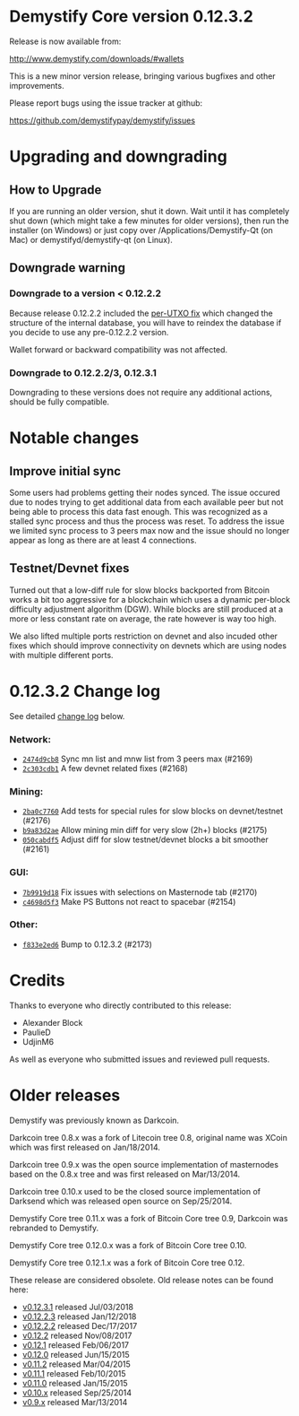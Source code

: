 Demystify Core version 0.12.3.2
==========================

Release is now available from:

  <http://www.demystify.com/downloads/#wallets>

This is a new minor version release, bringing various bugfixes and other
improvements.

Please report bugs using the issue tracker at github:

  <https://github.com/demystifypay/demystify/issues>


Upgrading and downgrading
=========================

How to Upgrade
--------------

If you are running an older version, shut it down. Wait until it has completely
shut down (which might take a few minutes for older versions), then run the
installer (on Windows) or just copy over /Applications/Demystify-Qt (on Mac) or
demystifyd/demystify-qt (on Linux).

Downgrade warning
-----------------

### Downgrade to a version < 0.12.2.2

Because release 0.12.2.2 included the [per-UTXO fix](release-notes/demystify/release-notes-0.12.2.2.md#per-utxo-fix)
which changed the structure of the internal database, you will have to reindex
the database if you decide to use any pre-0.12.2.2 version.

Wallet forward or backward compatibility was not affected.

### Downgrade to 0.12.2.2/3, 0.12.3.1

Downgrading to these versions does not require any additional actions, should be
fully compatible.


Notable changes
===============

Improve initial sync
--------------------

Some users had problems getting their nodes synced. The issue occured due to nodes trying to
get additional data from each available peer but not being able to process this data fast enough.
This was recognized as a stalled sync process and thus the process was reset. To address the issue
we limited sync process to 3 peers max now and the issue should no longer appear as long as there
are at least 4 connections.

Testnet/Devnet fixes
--------------------

Turned out that a low-diff rule for slow blocks backported from Bitcoin works a bit too aggressive for
a blockchain which uses a dynamic per-block difficulty adjustment algorithm (DGW). While blocks are still
produced at a more or less constant rate on average, the rate however is way too high.

We also lifted multiple ports restriction on devnet and also incuded other fixes which should improve
connectivity on devnets which are using nodes with multiple different ports.


0.12.3.2 Change log
===================

See detailed [change log](https://github.com/demystifypay/demystify.compare/v0.12.3.1...demystifypay:v0.12.3.2) below.

### Network:
- [`2474d9cb8`](https://github.com/demystifypay/demystify.commit/2474d9cb8) Sync mn list and mnw list from 3 peers max (#2169)
- [`2c303cdb1`](https://github.com/demystifypay/demystify.commit/2c303cdb1) A few devnet related fixes (#2168)

### Mining:
- [`2ba0c7760`](https://github.com/demystifypay/demystify.commit/2ba0c7760) Add tests for special rules for slow blocks on devnet/testnet (#2176)
- [`b9a83d2ae`](https://github.com/demystifypay/demystify.commit/b9a83d2ae) Allow mining min diff for very slow (2h+) blocks (#2175)
- [`050cabdf5`](https://github.com/demystifypay/demystify.commit/050cabdf5) Adjust diff for slow testnet/devnet blocks a bit smoother (#2161)

### GUI:
- [`7b9919d18`](https://github.com/demystifypay/demystify.commit/7b9919d18) Fix issues with selections on Masternode tab (#2170)
- [`c4698d5f3`](https://github.com/demystifypay/demystify.commit/c4698d5f3) Make PS Buttons not react to spacebar (#2154)

### Other:
- [`f833e2ed6`](https://github.com/demystifypay/demystify.commit/f833e2ed6) Bump to 0.12.3.2 (#2173)


Credits
=======

Thanks to everyone who directly contributed to this release:

- Alexander Block
- PaulieD
- UdjinM6

As well as everyone who submitted issues and reviewed pull requests.


Older releases
==============

Demystify was previously known as Darkcoin.

Darkcoin tree 0.8.x was a fork of Litecoin tree 0.8, original name was XCoin
which was first released on Jan/18/2014.

Darkcoin tree 0.9.x was the open source implementation of masternodes based on
the 0.8.x tree and was first released on Mar/13/2014.

Darkcoin tree 0.10.x used to be the closed source implementation of Darksend
which was released open source on Sep/25/2014.

Demystify Core tree 0.11.x was a fork of Bitcoin Core tree 0.9,
Darkcoin was rebranded to Demystify.

Demystify Core tree 0.12.0.x was a fork of Bitcoin Core tree 0.10.

Demystify Core tree 0.12.1.x was a fork of Bitcoin Core tree 0.12.

These release are considered obsolete. Old release notes can be found here:

- [v0.12.3.1](https://github.com/demystifypay/demystify/blob/master/doc/release-notes/demystify/release-notes-0.12.3.1.md) released Jul/03/2018
- [v0.12.2.3](https://github.com/demystifypay/demystify/blob/master/doc/release-notes/demystify/release-notes-0.12.2.3.md) released Jan/12/2018
- [v0.12.2.2](https://github.com/demystifypay/demystify/blob/master/doc/release-notes/demystify/release-notes-0.12.2.2.md) released Dec/17/2017
- [v0.12.2](https://github.com/demystifypay/demystify/blob/master/doc/release-notes/demystify/release-notes-0.12.2.md) released Nov/08/2017
- [v0.12.1](https://github.com/demystifypay/demystify/blob/master/doc/release-notes/demystify/release-notes-0.12.1.md) released Feb/06/2017
- [v0.12.0](https://github.com/demystifypay/demystify/blob/master/doc/release-notes/demystify/release-notes-0.12.0.md) released Jun/15/2015
- [v0.11.2](https://github.com/demystifypay/demystify/blob/master/doc/release-notes/demystify/release-notes-0.11.2.md) released Mar/04/2015
- [v0.11.1](https://github.com/demystifypay/demystify/blob/master/doc/release-notes/demystify/release-notes-0.11.1.md) released Feb/10/2015
- [v0.11.0](https://github.com/demystifypay/demystify/blob/master/doc/release-notes/demystify/release-notes-0.11.0.md) released Jan/15/2015
- [v0.10.x](https://github.com/demystifypay/demystify/blob/master/doc/release-notes/demystify/release-notes-0.10.0.md) released Sep/25/2014
- [v0.9.x](https://github.com/demystifypay/demystify/blob/master/doc/release-notes/demystify/release-notes-0.9.0.md) released Mar/13/2014

